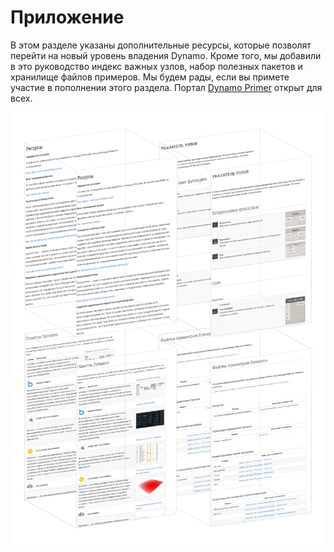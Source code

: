 # Приложение

В этом разделе указаны дополнительные ресурсы, которые позволят перейти на новый уровень владения Dynamo. Кроме того, мы добавили в это руководство индекс важных узлов, набор полезных пакетов и хранилище файлов примеров. Мы будем рады, если вы примете участие в пополнении этого раздела. Портал [Dynamo Primer](https://github.com/DynamoDS/DynamoPrimer) открыт для всех.

 

![](./images/a-cover.png)
